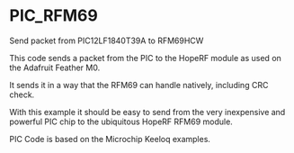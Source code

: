 # PIC_RFM69
Send packet from PIC12LF1840T39A to RFM69HCW

This code sends a packet from the PIC to the HopeRF module as used on the Adafruit Feather M0.

It sends it in a way that the RFM69 can handle natively, including CRC check.

With this example it should be easy to send from the very inexpensive and powerful PIC chip to the ubiquitous HopeRF RFM69 module.


PIC Code is based on the Microchip Keeloq examples.

